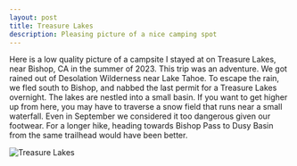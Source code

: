 ```yaml
---
layout: post
title: Treasure Lakes
description: Pleasing picture of a nice camping spot
---
```


Here is a low quality picture of a campsite I stayed at on Treasure Lakes, near Bishop, CA in the summer of 2023. This trip was an adventure. We got rained out of Desolation Wilderness near Lake Tahoe. To escape the rain, we fled south to Bishop, and nabbed the last permit for a Treasure Lakes overnight. The lakes are nestled into a small basin. If you want to get higher up from here, you may have to traverse a snow field that runs near a small waterfall. Even in September we considered it too dangerous given our footwear. For a longer hike, heading towards Bishop Pass to Dusy Basin from the same trailhead would have been better.

![Treasure Lakes](https://i.imgur.com/C2vKHwo.jpg)